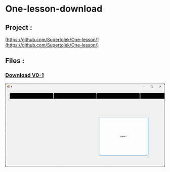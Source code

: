 # One-lesson-download

## Project :

[https://github.com/Supertolek/One-lesson/](https://github.com/Supertolek/One-lesson/)

## Files :

### [Download V0-1](https://github.com/Supertolek/One-lesson-download/raw/main/v0/One_lesson_v0-1.zip)

![V0-1 screenshot](v0/V0_1_screenshot.png "V0-1 screenshot")
